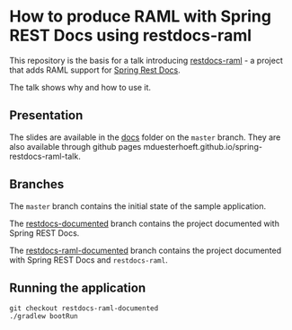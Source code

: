 # How to produce RAML with Spring REST Docs using restdocs-raml

This repository is the basis for a talk introducing [restdocs-raml](https://github.com/ePages-de/restdocs-raml) - a project that adds RAML support for [Spring Rest Docs](https://github.com/spring-projects/spring-restdocs).

The talk shows why and how to use it.

## Presentation 

The slides are available in the [docs](docs/) folder on the `master` branch. They are also available through github pages mduesterhoeft.github.io/spring-restdocs-raml-talk.

## Branches

The `master` branch contains the initial state of the sample application.

The [restdocs-documented](tree/restdocs-documented) branch contains the project documented with Spring REST Docs.

The [restdocs-raml-documented](tree/restdocs-raml-documented) branch contains the project documented with Spring REST Docs and `restdocs-raml`. 

## Running the application

```
git checkout restdocs-raml-documented
./gradlew bootRun
```